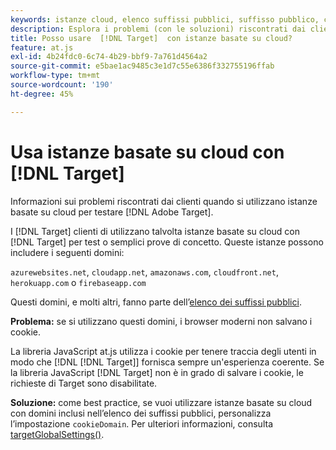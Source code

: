 ```yaml
---
keywords: istanze cloud, elenco suffissi pubblici, suffisso pubblico, cookie, cookie di prime parti, cookie di prime parti, azurewebsites.net, cloudapp.net, amazonaws.com, cloudfront.net, herokuapp.com firebaseapp.com, targetGlobalSettings, cookieDomain, istanze cloud5, istanze cloud6, istanze cloud7, istanze cloud8, istanze cloud9, istanze suffisso pubblico list0, suffisso pubblico list1, suffisso pubblico list2, suffisso pubblico list3, suffisso pubblico list4, suffisso pubblico list5
description: Esplora i problemi (con le soluzioni) riscontrati dai clienti quando utilizzano istanze basate su cloud per testare [!DNL Adobe Target]  o a scopo di verifica.
title: Posso usare  [!DNL Target]  con istanze basate su cloud?
feature: at.js
exl-id: 4b24fdc0-6c74-4b29-bbf9-7a761d4564a2
source-git-commit: e5bae1ac9485c3e1d7c55e6386f332755196ffab
workflow-type: tm+mt
source-wordcount: '190'
ht-degree: 45%

---
```


# Usa istanze basate su cloud con [!DNL Target]

Informazioni sui problemi riscontrati dai clienti quando si utilizzano istanze basate su cloud per testare [!DNL Adobe Target].

I [!DNL Target] clienti di utilizzano talvolta istanze basate su cloud con [!DNL Target] per test o semplici prove di concetto. Queste istanze possono includere i seguenti domini:

`azurewebsites.net`, `cloudapp.net`, `amazonaws.com`, `cloudfront.net`, `herokuapp.com` o `firebaseapp.com`

Questi domini, e molti altri, fanno parte dell’[elenco dei suffissi pubblici](https://publicsuffix.org/list/public_suffix_list.dat).

**Problema:** se si utilizzano questi domini, i browser moderni non salvano i cookie.

La libreria JavaScript at.js utilizza i cookie per tenere traccia degli utenti in modo che [!DNL [!DNL Target]] fornisca sempre un&#39;esperienza coerente. Se la libreria JavaScript [!DNL Target] non è in grado di salvare i cookie, le richieste di Target sono disabilitate.

**Soluzione:** come best practice, se vuoi utilizzare istanze basate su cloud con domini inclusi nellʼelenco dei suffissi pubblici, personalizza lʼimpostazione `cookieDomain`. Per ulteriori informazioni, consulta [targetGlobalSettings()](/help/dev/implement/client-side/atjs/atjs-functions/targetglobalsettings.md).
